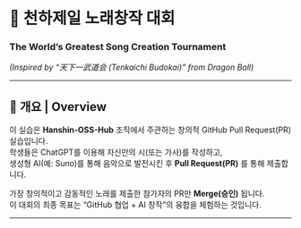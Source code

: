 # 🎵 천하제일 노래창작 대회  
### The World’s Greatest Song Creation Tournament  
*(Inspired by “天下一武道会 (Tenkaichi Budokai)” from Dragon Ball)*  

---

## 📖 개요 | Overview
이 실습은 **Hanshin-OSS-Hub** 조직에서 주관하는 창의적 GitHub Pull Request(PR) 실습입니다.  
학생들은 ChatGPT를 이용해 자신만의 시(또는 가사)를 작성하고,  
생성형 AI(예: Suno)를 통해 음악으로 발전시킨 후 **Pull Request(PR)** 를 통해 제출합니다.  

가장 창의적이고 감동적인 노래를 제출한 참가자의 PR만 **Merge(승인)** 됩니다.  
이 대회의 최종 목표는 “GitHub 협업 + AI 창작”의 융합을 체험하는 것입니다.  

---
